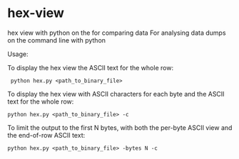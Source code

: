 # hex-view
 hex view with python on the for comparing data
For analysing data dumps on the command line with python 

Usage:

To display the hex view the ASCII text for the whole row:

``` python hex.py <path_to_binary_file>```

To display the hex view with ASCII characters for each byte and the ASCII text for the whole row:

```python hex.py <path_to_binary_file> -c```

To limit the output to the first N bytes, with both the per-byte ASCII view and the end-of-row ASCII text:

```python hex.py <path_to_binary_file> -bytes N -c```
